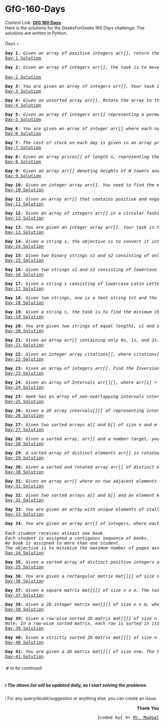 # GfG-160-Days
<i>Contest Link:</i> <b><a href="https://www.geeksforgeeks.org/courses/gfg-160-series?itm_source=geeksforgeeks&itm_medium=home_card&itm_campaign=gfg160">GfG 160 Days</a></b>
<br>
Here is the solutions for the GeeksForGeeks 160 Days challenge. The solutions are written in Python.
<br>
<br>
Days ⤵️
<pre><b>Day 1</b>: <i>Given an array of positive integers arr[], return the second largest element from the array. If the second largest element doesn't exist then return -1.</i>
<a href="https://github.com/mr-mudgal/GfG-160-Days/blob/master-mudgal/Solutions/Day-1%3A%20Second%20Largest.py">Day-1 Solution</a>
</pre>
<pre><b>Day 2</b>: <i>Given an array of integers arr[], the task is to move all the zeros to the end of the array while maintaining the relative order of all non-zero elements.</i><br>
<a href="https://github.com/mr-mudgal/GfG-160-Days/blob/master-mudgal/Solutions/Day-2%3A%20Move%20All%20Zeroes%20to%20End.py">Day-2 Solution</a></pre>
<pre><b>Day 3</b>: <i>You are given an array of integers arr[]. Your task is to reverse the given array.</i>
<a href="https://github.com/mr-mudgal/GfG-160-Days/blob/master-mudgal/Solutions/Day-3%3A%20Reverse%20an%20Array.py">Day-3 Solution</a></pre>
<pre><b>Day 4</b>: <i>Given an unsorted array arr[]. Rotate the array to the left (counter-clockwise direction) by d steps, where d is a positive integer. Do the mentioned change in the array in place.</i>
<a href="https://github.com/mr-mudgal/GfG-160-Days/blob/master-mudgal/Solutions/Day-4%3A%20Rotate%20Array.py">Day-4 Solution</a></pre>
<pre><b>Day 5</b>: <i>Given an array of integers arr[] representing a permutation, implement the next permutation that rearranges the numbers into the lexicographically next greater permutation. If no such permutation exists, rearrange the numbers into the lowest possible order (i.e., sorted in ascending order).</i>
<a href="https://github.com/mr-mudgal/GfG-160-Days/blob/master-mudgal/Solutions/Day-5%3A%20Next%20Permutation.py">Day-5 Solution</a></pre>
<pre><b>Day 6</b>: <i>You are given an array of integer arr[] where each number represents a vote to a candidate. Return the candidates that have votes greater than one-third of the total votes,If there's not a majority vote, return an empty array.</i>
<a href="https://github.com/mr-mudgal/GfG-160-Days/blob/master-mudgal/Solutions/Day-6%3A%20Majority%20Element.py">Day-6 Solution</a></pre>
<pre><b>Day 7</b>: <i>The cost of stock on each day is given in an array price[]. Each day you may decide to either buy or sell the stock at price[i], you can even buy and sell the stock on the same day. Find the maximum profit that you can get.</i>
<a href="https://github.com/mr-mudgal/GfG-160-Days/blob/master-mudgal/Solutions/Day-7%3A%20Stock%20Buy%20and%20Sell.py">Day-7 Solution</a></pre>
<pre><b>Day 8</b>: <i>Given an array prices[] of length n, representing the prices of the stocks on different days. The task is to find the maximum profit possible by buying and selling the stocks on different days when at most one transaction is allowed. Here one transaction means 1 buy + 1 Sell. If it is not possible to make a profit then return 0.</i>
<a href="https://github.com/mr-mudgal/GfG-160-Days/blob/master-mudgal/Solutions/Day-8%3A%20Stocke%20Buy%20and%20Sell%20%5B1%20trans%5D.py">Day-8 Solution</a></pre>
<pre><b>Day 9</b>: <i>Given an array arr[] denoting heights of N towers and a positive integer K. For each tower, you must perform exactly one of the following operations exactly once. Increase the height of the tower by K Decrease the height of the tower by K Find out the minimum possible difference between the height of the shortest and tallest towers after you have modified each tower.</i>
<a href="https://github.com/mr-mudgal/GfG-160-Days/blob/master-mudgal/Solutions/Day-9%3A%20Minimize%20the%20Heights%20II.py">Day-9 Solution</a></pre>
<pre><b>Day 10</b>: <i>Given an integer array arr[]. You need to find the maximum sum of a subarray.</i>
<a href="https://github.com/mr-mudgal/GfG-160-Days/blob/master-mudgal/Solutions/Day-10%3A%20Maximum%20Subarray%20Sum%20-%20Kadanes%20Algorithm.py">Day-10 Solution</a></pre>
<pre><b>Day 11</b>: <i>Given an array arr[] that contains positive and negative integers (may contain 0 as well). Find the maximum product that we can get in a subarray of arr.</i>
<a href="https://github.com/mr-mudgal/GfG-160-Days/blob/master-mudgal/Solutions/Day-11%3A%20Maximum%20Subarray%20Product.py">Day-11 Solution</a></pre>
<pre><b>Day 12</b>: <i>Given an array of integers arr[] in a circular fashion. Find the maximum subarray sum that we can get if we assume the array to be circular.</i>
<a href="https://github.com/mr-mudgal/GfG-160-Days/blob/master-mudgal/Solutions/Day-12%3A%20Max%20Circular%20Subarray%20Sum.py">Day-12 Solution</a></pre>
<pre><b>Day 13</b>: <i>You are given an integer array arr[]. Your task is to find the smallest positive number missing from the array.</i>
<a href="https://github.com/mr-mudgal/GfG-160-Days/blob/master-mudgal/Solutions/Day-13%3A%20Smallest%20Positive%20Missing%20Number.py">Day-13 Solution</a></pre>
<pre><b>Day 14</b>: <i>Given a string s, the objective is to convert it into integer format without utilizing any built-in functions. Refer the below steps to know about atoi() function.</i>
<a href="https://github.com/mr-mudgal/GfG-160-Days/blob/master-mudgal/Solutions/Day-14%3A%20Implement%20ATOI.py">Day-14 Solution</a></pre>
<pre><b>Day 15</b>: <i>Given two binary strings s1 and s2 consisting of only 0s and 1s. Find the resultant string after adding the two Binary Strings.</i>
<a href="https://github.com/mr-mudgal/GfG-160-Days/blob/master-mudgal/Solutions/Day-15%3A%20Add%20Binary%20Strings.py">Day-15 Solution</a></pre>
<pre><b>Day 16</b>: <i>Given two strings s1 and s2 consisting of lowercase characters. The task is to check whether two given strings are an anagram of each other or not. An anagram of a string is another string that contains the same characters, only the order of characters can be different. For example, "act" and "tac" are an anagram of each other. Strings s1 and s2 can only contain lowercase alphabets.</i>
<a href="https://github.com/mr-mudgal/GfG-160-Days/blob/master-mudgal/Solutions/Day-16%3A%20Anagram.py">Day-16 Solution</a></pre>
<pre><b>Day 17</b>: <i>Given a string s consisting of lowercase Latin Letters. Return the first non-repeating character in s. If there is no non-repeating character, return '$'.</i>
<a href="https://github.com/mr-mudgal/GfG-160-Days/blob/master-mudgal/Solutions/Day-17%3A%20First%20Non-Reapeating%20Character.py">Day-17 Solution</a></pre>
<pre><b>Day 18</b>: <i>Given two strings, one is a text string txt and the other is a pattern string pat. The task is to print the indexes of all the occurrences of the pattern string in the text string. Use 0-based indexing while returning the indices. </i>
<a href="https://github.com/mr-mudgal/GfG-160-Days/blob/master-mudgal/Solutions/Day-18%3A%20Search%20Pattern.py">Day-18 Solution</a></pre>
<pre><b>Day 19</b>: <i>Given a string s, the task is to find the minimum characters to be added at the front to make the string palindrome.</i>
<a href="https://github.com/mr-mudgal/GfG-160-Days/blob/master-mudgal/Solutions/Day-19%3A%20Min%20Chars%20to%20Add%20for%20Palindrome.py">Day-19 Solution</a></pre>
<pre><b>Day 20</b>: <i>You are given two strings of equal lengths, s1 and s2. The task is to check if s2 is a rotated version of the string s1.</i>
<a href="https://github.com/mr-mudgal/GfG-160-Days/blob/master-mudgal/Solutions/Day-20%3A%20Strings%20Rotation%20of%20Each%20Other.py">Day-20 Solution</a></pre>
<pre><b>Day 21</b>: <i>Given an array arr[] containing only 0s, 1s, and 2s. Sort the array in ascending order.</i>
<a href="https://github.com/mr-mudgal/GfG-160-Days/blob/master-mudgal/Solutions/Day-21%3A%20Sort%200s%2C%201s%20and%202s.py">Day-21 Solution</a></pre>
<pre><b>Day 22</b>: <i>Given an integer array citations[], where citations[i] is the number of citations a researcher received for the ith paper. The task is to find the H-index.</i>
<a href="https://github.com/mr-mudgal/GfG-160-Days/blob/master-mudgal/Solutions/Day-22%3A%20Find%20H-Index.py">Day-22 Solution</a></pre>
<pre><b>Day 23</b>: <i>Given an array of integers arr[]. Find the Inversion Count in the array. Two elements arr[i] and arr[j] form an inversion if arr[i] > arr[j] and i < j.</i>
<a href="https://github.com/mr-mudgal/GfG-160-Days/blob/master-mudgal/Solutions/Day-23%3A%20Count%20Inversions.py">Day-23 Solution</a></pre>
<pre><b>Day 24</b>: <i>Given an array of Intervals arr[][], where arr[i] = [starti, endi]. The task is to merge all of the overlapping Intervals.</i>
<a href="https://github.com/mr-mudgal/GfG-160-Days/blob/master-mudgal/Solutions/Day-24%3A%20Overlapping%20Intervals.py">Day-24 Solution</a></pre>
<pre><b>Day 25</b>: <i>Geek has an array of non-overlapping intervals intervals where intervals[i] = [starti, endi] represent the start and the end of the ith event and intervals is sorted in ascending order by starti. He wants to add a new interval newInterval= [newStart, newEnd] where newStart and newEnd represent the start and end of this interval.</i>
<a href="https://github.com/mr-mudgal/GfG-160-Days/blob/master-mudgal/Solutions/Day-25%3A%20Insert%20Interval.py">Day-25 Solution</a></pre>
<pre><b>Day 26</b>: <i>Given a 2D array intervals[][] of representing intervals where intervals [i] = [starti, endi ]. Return the minimum number of intervals you need to remove to make the rest of the intervals non-overlapping.</i>
<a href="https://github.com/mr-mudgal/GfG-160-Days/blob/master-mudgal/Solutions/Day-26%3A%20Non-overlapping%20Intervals.py">Day-26 Solution</a></pre>
<pre><b>Day 27</b>: <i>Given two sorted arrays a[] and b[] of size n and m respectively, the task is to merge them in sorted order without using any extra space. Modify a[] so that it contains the first n elements and modify b[] so that it contains the last m elements.</i>
<a href="https://github.com/mr-mudgal/GfG-160-Days/blob/master-mudgal/Solutions/Day-27%3A%20Merge%20Without%20Extra%20Space.py">Day-27 Solution</a></pre>
<pre><b>Day 28</b>: <i>Given a sorted array, arr[] and a number target, you need to find the number of occurrences of target in arr[].</i>
<a href="https://github.com/mr-mudgal/GfG-160-Days/blob/master-mudgal/Solutions/Day-28%3A%20Number%20of%20Occurrence.py">Day-28 Solution</a></pre>
<pre><b>Day 29</b>: <i>A sorted array of distinct elements arr[] is rotated at some unknown point, the task is to find the minimum element in it.</i>
<a href="https://github.com/mr-mudgal/GfG-160-Days/blob/master-mudgal/Solutions/Day-29%3A%20Sorted%20and%20Rotated%20Minimum.py">Day-29 Solution</a></pre>
<pre><b>Day 30</b>: <i>Given a sorted and rotated array arr[] of distinct elements, the task is to find the index of a target key. Return -1 if the key is not found.</i>
<a href="https://github.com/mr-mudgal/GfG-160-Days/blob/master-mudgal/Solutions/Day-30%3A%20Search%20in%20Rotated%20Sorted%20Array.py">Day-30 Solution</a></pre>
<pre><b>Day 31</b>: <i>Given an array arr[] where no two adjacent elements are same, find the index of a peak element. An element is considered to be a peak if it is greater than its adjacent elements (if they exist). If there are multiple peak elements, return index of any one of them. The output will be "true" if the index returned by your function is correct; otherwise, it will be "false".</i>
<a href="https://github.com/mr-mudgal/GfG-160-Days/blob/master-mudgal/Solutions/Day-31%3A%20Peak%20Element.py">Day-31 Solution</a></pre>
<pre><b>Day 32</b>: <i>Given two sorted arrays a[] and b[] and an element k, the task is to find the element that would be at the kth position of the combined sorted array.</i>
<a href="https://github.com/mr-mudgal/GfG-160-Days/blob/master-mudgal/Solutions/Day-32%3A%20Aggressive%20Cows.py">Day-32 Solution</a></pre>
<pre><b>Day 33</b>: <i>You are given an array with unique elements of stalls[], which denote the position of a stall. You are also given an integer k which denotes the number of aggressive cows. Your task is to assign stalls to k cows such that the minimum distance between any two of them is the maximum possible.</i>
<a href="https://github.com/mr-mudgal/GfG-160-Days/blob/master-mudgal/Solutions/Day-33%3A%20Kth%20Element%20of%20Two%20Arrays.py">Day-33 Solution</a></pre>
<pre><b>Day 34</b>: <i>You are given an array arr[] of integers, where each element arr[i] represents the number of pages in the ith book. You also have an integer k representing the number of students. The task is to allocate books to each student such that:

Each student receives atleast one book.
Each student is assigned a contiguous sequence of books.
No book is assigned to more than one student.
The objective is to minimize the maximum number of pages assigned to any student. In other words, out of all possible allocations, find the arrangement where the student who receives the most pages still has the smallest possible maximum.</i>
<a href="https://github.com/mr-mudgal/GfG-160-Days/blob/master-mudgal/Solutions/Day-34%3A%20Allocate%20Minimum%20Pages.py">Day-34 Solution</a></pre>
<pre><b>Day 35</b>: <i>Given a sorted array of distinct positive integers arr[], we need to find the kth positive number that is missing from arr[].</i>
<a href="https://github.com/mr-mudgal/GfG-160-Days/blob/master-mudgal/Solutions/Day-35%3A%20Kth%20Missing%20Positive%20Number%20in%20a%20Sorted%20Array.py">Day-35 Solution</a></pre>
<pre><b>Day 36</b>: <i>You are given a rectangular matrix mat[][] of size n x m, and your task is to return an array while traversing the matrix in spiral form.</i>
<a href="https://github.com/mr-mudgal/GfG-160-Days/blob/master-mudgal/Solutions/Day-36%3A%20Spirally%20traversing%20a%20matrix.py">Day-36 Solution</a></pre>
<pre><b>Day 37</b>: <i>Given a square matrix mat[][] of size n x n. The task is to rotate it by 90 degrees in an anti-clockwise direction without using any extra space.</i>
<a href="https://github.com/mr-mudgal/GfG-160-Days/blob/master-mudgal/Solutions/Day-37%3A%20Rotate%20by%2090%20degree.py">Day-37 Solution</a></pre>
<pre><b>Day 38</b>: <i>Given a 2D integer matrix mat[][] of size n x m, where every row and column is sorted in increasing order and a number x, the task is to find whether element x is present in the matrix.</i>
<a href="https://github.com/mr-mudgal/GfG-160-Days/blob/master-mudgal/Solutions/Day-38%3A%20Search%20in%20a%20Row-Column%20sorted%20matrix.py">Day-38 Solution</a></pre>
<pre><b>Day 39</b>: <i>Given a row-wise sorted 2D matrix mat[][] of size n x m and an integer x, find whether element x is present in the matrix.
Note: In a row-wise sorted matrix, each row is sorted in itself, i.e. for any i, j within bounds, mat[i][j] <= mat[i][j+1].</i>
<a href="https://github.com/mr-mudgal/GfG-160-Days/blob/master-mudgal/Solutions/Day-39%3A%20Search%20in%20a%20row-wise%20sorted%20matrix.py">Day-39 Solution</a></pre>
<pre><b>Day 40</b>: <i>Given a strictly sorted 2D matrix mat[][] of size n x m and a number x. Find whether the number x is present in the matrix or not.</i>
<a href="https://github.com/mr-mudgal/GfG-160-Days/blob/master-mudgal/Solutions/Day-40%3A%20Search%20in%20a%20sorted%20Matrix.py">Day-40 Solution</a></pre>
<pre><b>Day 41</b>: <i>You are given a 2D matrix mat[][] of size n×m. The task is to modify the matrix such that if mat[i][j] is 0, all the elements in the i-th row and j-th column are set to 0 and do it in constant space complexity.</i>
<a href="https://github.com/mr-mudgal/GfG-160-Days/blob/master-mudgal/Solutions/Day-41%3A%20Set%20Matrix%20Zeroes.py">Day-41 Solution</a></pre>
###### ⏸️ <i>to be continued</i>
##### ℹ️ The above list will be updated daily, as I start solving the problems.

ℹ️ For any query/doubt/suggestion or anything else, you can create an issue.

<p align="right"><b>Thank You</b></p>
<pre align="right">⎬coded by⎨ ⌘‣ <a href="https://github.com/mr-mudgal">Mr. Mudgal</a></pre>
